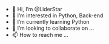 - 👋 Hi, I’m @LiderStar
- 👀 I’m interested in Python, Back-end
- 🌱 I’m currently learning Python
- 💞️ I’m looking to collaborate on ...
- 📫 How to reach me ...

<!---
LiderStar/LiderStar is a ✨ special ✨ repository because its `README.md` (this file) appears on your GitHub profile.
You can click the Preview link to take a look at your changes.
--->
